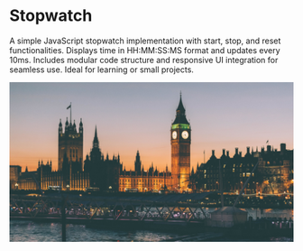 # Stopwatch
A simple JavaScript stopwatch implementation with start, stop, and reset functionalities. Displays time in HH:MM:SS:MS format and updates every 10ms. Includes modular code structure and responsive UI integration for seamless use. Ideal for learning or small projects.

![image alt](https://github.com/RaajeshKumaar17/Stopwatch/blob/d778792a90f0be6cb8eb34b5ce522d41776bb8d9/roc.jpg)
